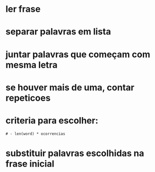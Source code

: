 # ler frase
# separar palavras em lista
# juntar palavras que começam com mesma letra
# se houver mais de uma, contar repeticoes
# criteria para escolher:
    # - len(word) * ocorrencias
# substituir palavras escolhidas na frase inicial
